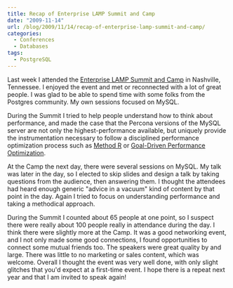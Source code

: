 ```yaml
---
title: Recap of Enterprise LAMP Summit and Camp
date: "2009-11-14"
url: /blog/2009/11/14/recap-of-enterprise-lamp-summit-and-camp/
categories:
  - Conferences
  - Databases
tags:
  - PostgreSQL
---
```

Last week I attended the [Enterprise LAMP Summit and Camp](http://enterpriselamp.org/) in Nashville, Tennessee. I enjoyed the event and met or reconnected with a lot of great people. I was glad to be able to spend time with some folks from the Postgres community. My own sessions focused on MySQL.

During the Summit I tried to help people understand how to think about performance, and made the case that the Percona versions of the MySQL server are not only the highest-performance available, but uniquely provide the instrumentation necessary to follow a disciplined performance optimization process such as [Method R](http://www.method-r.com/) or [Goal-Driven Performance Optimization](http://en.oreilly.com/oscon2009/public/schedule/detail/7936).

At the Camp the next day, there were several sessions on MySQL. My talk was later in the day, so I elected to skip slides and design a talk by taking questions from the audience, then answering them. I thought the attendees had heard enough generic "advice in a vacuum" kind of content by that point in the day. Again I tried to focus on understanding performance and taking a methodical approach.

During the Summit I counted about 65 people at one point, so I suspect there were really about 100 people really in attendance during the day. I think there were slightly more at the Camp. It was a good networking event, and I not only made some good connections, I found opportunities to connect some mutual friends too. The speakers were great quality by and large. There was little to no marketing or sales content, which was welcome. Overall I thought the event was very well done, with only slight glitches that you'd expect at a first-time event. I hope there is a repeat next year and that I am invited to speak again!


